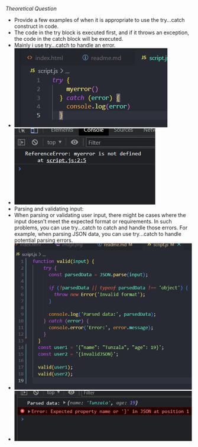 *Theoretical Question*
- Provide a few examples of when it is appropriate to use the try...catch construct in code.
- The code in the try block is executed first, and if it throws an exception, the code in the catch block will be executed.
- Mainly i use try...catch to handle an error. 
- ![Alt text](assets/image.png)
- ![Alt text](assets/image-1.png)
- Parsing and validating input:
- When parsing or validating user input, there might be cases where the input doesn't meet the expected format or requirements. In such problems, you can use try...catch to catch and handle those errors. For example, when parsing JSON data, you can use try...catch to handle potential parsing errors.
- ![Alt text](assets/image-2.png)
- ![Alt text](assets/image-3.png)
